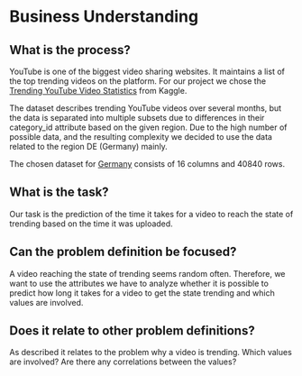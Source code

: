 # Business Understanding

## What is the process?

YouTube is one of the biggest video sharing websites. It maintains a list of the top trending videos on the platform.
For our project we chose the [Trending YouTube Video Statistics](https://www.kaggle.com/datasnaek/youtube-new) from Kaggle.

The dataset describes trending YouTube videos over several months, but the data is separated into multiple subsets due to differences in
their category_id attribute based on the given region. Due to the high number of possible data, and the resulting complexity we decided
to use the data related to the region DE (Germany) mainly.

The chosen dataset for [Germany](https://www.kaggle.com/datasnaek/youtube-new?select=DEvideos.csv) consists of 16 columns and 40840 rows.

## What is the task?

Our task is the prediction of the time it takes for a video to reach the state of trending based on the time it was uploaded.

## Can the problem definition be focused?

A video reaching the state of trending seems random often.
Therefore, we want to use the attributes we have to analyze whether it is possible to predict how long it
takes for a video to get the state trending and which values are involved.

## Does it relate to other problem definitions?

As described it relates to the problem why a video is trending. Which values are involved?
Are there any correlations between the values?